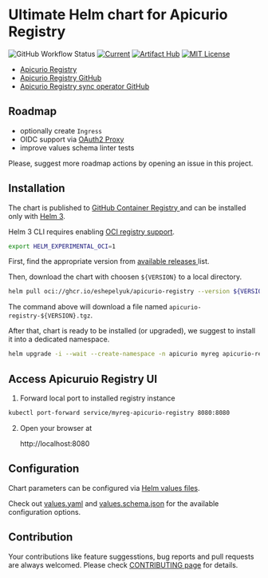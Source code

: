 # Ultimate Helm chart for Apicurio Registry

![GitHub Workflow Status](https://img.shields.io/github/workflow/status/eshepelyuk/apicurio-registry-helm/CI?label=CI%2FCD&style=for-the-badge)
[![Current](https://img.shields.io/github/v/tag/eshepelyuk/apicurio-registry-helm?logo=github&sort=semver&style=for-the-badge&label=current)](https://github.com/eshepelyuk/apicurio-registry-helm/releases/latest)
[![Artifact Hub](https://img.shields.io/endpoint?url=https://artifacthub.io/badge/repository/apicurio-registry-helm&style=for-the-badge)](https://artifacthub.io/packages/helm/apicurio-registry-helm/apicurio-registry)
[![MIT License](https://img.shields.io/github/license/eshepelyuk/cmak-operator?logo=mit&style=for-the-badge)](https://opensource.org/licenses/MIT)

* [Apicurio Registry](https://www.apicur.io/registry/)
* [Apicurio Registry GitHub](https://github.com/apicurio/apicurio-registry)
* [Apicurio Registry sync operator GitHub](https://github.com/Apicurio/apicurio-registry-content-sync-operator)

## Roadmap

* optionally create `Ingress`
* OIDC support via [OAuth2 Proxy](https://oauth2-proxy.github.io/oauth2-proxy/docs/configuration/oauth_provider/)
* improve values schema linter tests

Please, suggest more roadmap actions by opening an issue in this project.

## Installation

The chart is published to [GitHub Container Registry
](https://docs.github.com/en/packages/working-with-a-github-packages-registry/working-with-the-container-registry)
and can be installed only with [Helm 3](https://helm.sh/docs).

Helm 3 CLI requires enabling [OCI registry support](https://helm.sh/docs/topics/registries/#enabling-oci-support).

```sh
export HELM_EXPERIMENTAL_OCI=1
```

First, find the appropriate version from [available releases
](https://github.com/eshepelyuk/apicurio-registry-helm-chart/releases) list.

Then, download the chart with choosen `${VERSION}` to a local directory.

```sh
helm pull oci://ghcr.io/eshepelyuk/apicurio-registry --version ${VERSION}
```

The command above will download a file named `apicurio-registry-${VERSION}.tgz`.

After that, chart is ready to be installed (or upgraded),
we suggest to install it into a dedicated namespace.

```sh
helm upgrade -i --wait --create-namespace -n apicurio myreg apicurio-registry-${VERSION}.tgz
```

## Access Apicuruio Registry UI

1. Forward local port to installed registry instance

```sh
kubectl port-forward service/myreg-apicurio-registry 8080:8080
```

2. Open your browser at

    http://localhost:8080

## Configuration

Chart parameters can be configured via [Helm values files](https://helm.sh/docs/chart_template_guide/values_files/).

Check out [values.yaml](./values.yaml) and [values.schema.json](./values.schema.json)
for the available configuration options.


## Contribution

Your contributions like feature suggesstions, bug reports and pull requests are always welcomed.
Please check [CONTRIBUTING page](./CONTRIBUTING.adoc) for details.
